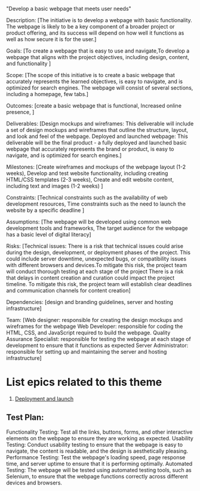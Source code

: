 "Develop a basic webpage that meets user needs"

Description: [The initiative is to develop a webpage with basic functionality. 
             The webpage is likely to be a key component of a broader project 
             or product offering, and its success will depend on how well it functions
             as well as how secure it is for the user.]

Goals: [To create a webpage that is easy to use 
       and navigate,To develop a webpage that aligns with the project 
       objectives, including design, content, and functionality ]

Scope: [The scope of this initiative is to create a basic webpage that accurately
       represents the learned objectives, is easy to navigate, and is optimized 
       for search engines. The webpage will consist of several sections, including a 
       homepage, few tabs.]

Outcomes: [create a basic webpage that is functional, Increased online presence, ]

Deliverables: [Design mockups and wireframes: This deliverable will include a set of
              design mockups and wireframes that outline the structure, layout, and look 
              and feel of the webpage.
              Deployed and launched webpage: This deliverable will be the final product 
              - a fully deployed and launched basic webpage that accurately represents the
              brand or product, is easy to navigate, and is optimized for search engines.]

Milestones: [Create wireframes and mockups of the webpage layout (1-2 weeks),
            Develop and test website functionality, including creating HTML/CSS templates (2-3 weeks),
            Create and edit website content, including text and images (1-2 weeks) ]

Constraints: [Technical constraints such as the availability of web development resources, 
             Time constraints such as the need to launch the website by a specific deadline ]

Assumptions: [The webpage will be developed using common web development
             tools and frameworks, 
             The target audience for the webpage has a basic level of digital literacy]

Risks: [Technical issues: There is a risk that technical issues could arise during
       the design, development, or deployment phases of the project. 
       This could include server downtime, unexpected bugs, or compatibility issues with 
       different browsers and devices.To mitigate this risk, the project team will conduct thorough testing at each stage of the project
       There is a risk that delays in content creation and curation could impact the project
       timeline. To mitigate this risk, the project team will establish clear deadlines and
       communication channels for content creation]

Dependencies: [design and branding guidelines, server and hosting infrastructure]

Team: [Web designer: responsible for creating the design mockups and wireframes for the webpage
      Web Developer: responsible for coding the HTML, CSS, and JavaScript required to build the webpage.
      Quality Assurance Specialist: responsible for testing the webpage at each stage of development to 
      ensure that it functions as expected
      Server Administrator: responsible for setting up and maintaining the server and hosting infrastructure]

# List epics related to this theme
1. [Deployment and launch](https://github.com/bmarani/mywebclass-agile-docs/blob/main/documentation/theme_1/Initiative_3/Epic_1/Epic_1.md
)

## Test Plan:
Functionality Testing: Test all the links, buttons, forms, and other interactive elements 
                       on the webpage to ensure they are working as expected.
Usability Testing: Conduct usability testing to ensure that the webpage is easy to navigate,
                   the content is readable, and the design is aesthetically pleasing.
Performance Testing: Test the webpage's loading speed, page response time, and server uptime
                     to ensure that it is performing optimally.
Automated Testing: The webpage will be tested using automated testing tools, such as Selenium,
                   to ensure that the webpage functions correctly across different devices and browsers.
